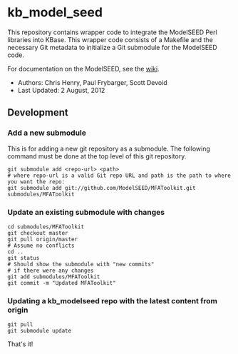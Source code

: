 kb_model_seed
=============

This repository contains wrapper code to integrate the
ModelSEED Perl libraries into KBase. This wrapper code
consists of a Makefile and the necessary Git metadata
to initialize a Git submodule for the ModelSEED code.

For documentation on the ModelSEED, see the [wiki][1].

* Authors: Chris Henry, Paul Frybarger, Scott Devoid
* Last Updated:  2 August, 2012

[1]: http://github.com/ModelSEED/ModelSEED/wiki "ModelSEED wiki" 


Development
-----------

### Add a new submodule

This is for adding a new git repository as a submodule. The
following command must be done at the top level of this git repository.

    git submodule add <repo-url> <path>
    # where repo-url is a valid Git repo URL and path is the path to where you want the repo:
    git submodule add git://github.com/ModelSEED/MFAToolkit.git submodules/MFAToolkit

### Update an existing submodule with changes

    cd submodules/MFAToolkit
    git checkout master
    git pull origin/master
    # Assume no conflicts
    cd ..
    git status
    # Should show the submodule with "new commits"
    # if there were any changes
    git add submodules/MFAToolkit
    git commit -m "Updated MFAToolkit"

### Updating a kb_modelseed repo with the latest content from origin

    git pull
    git submodule update

That's it!
